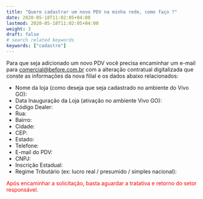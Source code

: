 ```yaml
---
title: "Quero cadastrar um novo PDV na minha rede, como faço ?"
date: 2020-05-18T11:02:05+04:00
lastmod: 2020-05-18T11:02:05+04:00
weight: 3
draft: false
# search related keywords
keywords: ["cadastro"]
---
```


Para que seja adicionado um novo PDV você precisa encaminhar um e-mail para comercial@before.com.br com a alteração contratual digitalizada que conste as informações da nova filial e os dados abaixo relacionados:

- Nome da loja (como deseja que seja cadastrado no ambiente do Vivo GO):
- Data Inauguração da Loja (ativação no ambiente Vivo GO):
- Código Dealer:
- Rua:
- Bairro:
- Cidade:
- CEP:
- Estado:
- Telefone:
- E-mail do PDV:
- CNPJ:
- Inscrição Estadual:
- Regime Tributário (ex: lucro real / presumido / simples nacional):

<font color="#FF0000">Após encaminhar a solicitação, basta aguardar a tratativa e retorno do setor responsável.</font>
